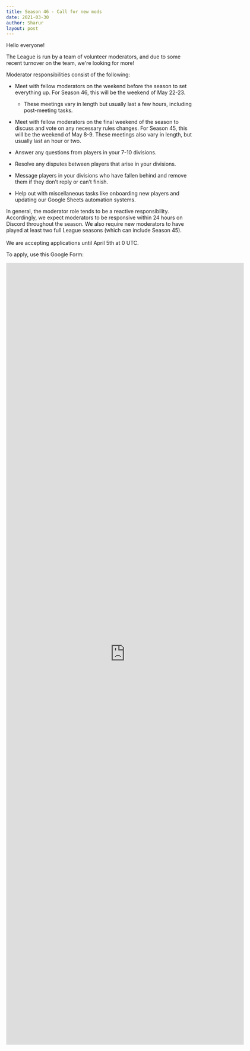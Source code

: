 ```yaml
---
title: Season 46 - Call for new mods
date: 2021-03-30
author: Sharur
layout: post
---
```

Hello everyone!

The League is run by a team of volunteer moderators, and due to some recent turnover on the team, we're looking for more!

Moderator responsibilities consist of the following:

* Meet with fellow moderators on the weekend before the season to set everything up. For Season 46, this will be the weekend of May 22-23.

  * These meetings vary in length but usually last a few hours, including post-meeting tasks.
* Meet with fellow moderators on the final weekend of the season to discuss and vote on any necessary rules changes. For Season 45, this will be the weekend of May 8-9. These meetings also vary in length, but usually last an hour or two.
* Answer any questions from players in your 7-10 divisions.
* Resolve any disputes between players that arise in your divisions.
* Message players in your divisions who have fallen behind and remove them if they don’t reply or can’t finish.
* Help out with miscellaneous tasks like onboarding new players and updating our Google Sheets automation systems.

In general, the moderator role tends to be a reactive responsibility. Accordingly, we expect moderators to be responsive within 24 hours on Discord throughout the season. We also require new moderators to have played at least two full League seasons (which can include Season 45).\
\
We are accepting applications until April 5th at 0 UTC.

To apply, use this Google Form:

<iframe src="https://docs.google.com/forms/d/e/1FAIpQLSfHYL3ZJ8ayYy6mlbiQwBAoZzyMAAzPJYDx8cBOhg4mc2gMhg/viewform?embedded=true" width="640" height="2100" frameborder="0" marginheight="0" marginwidth="0">Loading…</iframe>